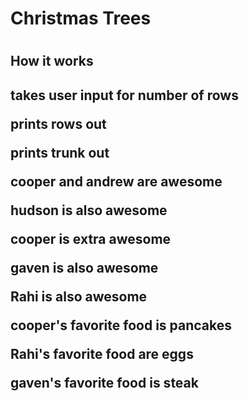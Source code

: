 
<h1> Christmas Trees <h1>
<h2> How it works <h2>
<p> takes user input for number of rows <p>
<p> prints rows out <p>
<p> prints trunk out <p>
<b> cooper and andrew are awesome </b>
<p>hudson is also awesome</p>
<p> cooper is extra awesome <p>
<p> gaven is also awesome </p>
<p>Rahi is also awesome</p>
<p>cooper's favorite food is pancakes</p>
<p>Rahi's favorite food are eggs</p>
<p>gaven's favorite food is steak</p>
